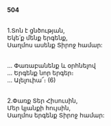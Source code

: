 **504**

\
1.Տոն է ցնծության,\
Եկե՛ք մենք երգենք,\
Սաղմոս ասենք Տիրոջ համար:

\
 ... Փառաբանենք և օրհնելով\
 ... Երգենք նոր երգեր։\
 ... Ալելուիա՜։ (6)

\
2.Փառք Տեր Հիսուսին,\
Մեր կյանքի հույսին,\
Սաղմոս երգենք Տիրոջ համար:
